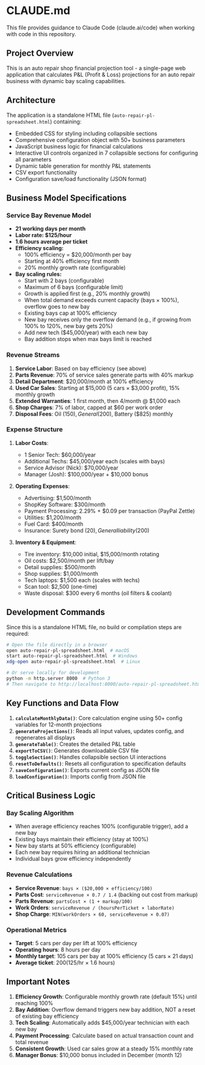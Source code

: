 # CLAUDE.md

This file provides guidance to Claude Code (claude.ai/code) when working with code in this repository.

## Project Overview

This is an auto repair shop financial projection tool - a single-page web application that calculates P&L (Profit & Loss) projections for an auto repair business with dynamic bay scaling capabilities.

## Architecture

The application is a standalone HTML file (`auto-repair-pl-spreadsheet.html`) containing:
- Embedded CSS for styling including collapsible sections
- Comprehensive configuration object with 50+ business parameters
- JavaScript business logic for financial calculations
- Interactive UI controls organized in 7 collapsible sections for configuring all parameters
- Dynamic table generation for monthly P&L statements
- CSV export functionality
- Configuration save/load functionality (JSON format)

## Business Model Specifications

### Service Bay Revenue Model
- **21 working days per month**
- **Labor rate: $125/hour**
- **1.6 hours average per ticket**
- **Efficiency scaling:**
  - 100% efficiency = $20,000/month per bay
  - Starting at 40% efficiency first month
  - 20% monthly growth rate (configurable)
- **Bay scaling rules:**
  - Start with 2 bays (configurable)
  - Maximum of 6 bays (configurable limit)
  - Growth is applied first (e.g., 20% monthly growth)
  - When total demand exceeds current capacity (bays × 100%), overflow goes to new bay
  - Existing bays cap at 100% efficiency
  - New bay receives only the overflow demand (e.g., if growing from 100% to 120%, new bay gets 20%)
  - Add new tech ($45,000/year) with each new bay
  - Bay addition stops when max bays limit is reached

### Revenue Streams
1. **Service Labor**: Based on bay efficiency (see above)
2. **Parts Revenue**: 70% of service sales generate parts with 40% markup
3. **Detail Department**: $20,000/month at 100% efficiency
4. **Used Car Sales**: Starting at $15,000 (5 cars × $3,000 profit), 15% monthly growth
5. **Extended Warranties**: 1 first month, then 4/month @ $1,000 each
6. **Shop Charges**: 7% of labor, capped at $60 per work order
7. **Disposal Fees**: Oil ($150), General ($200), Battery ($825) monthly

### Expense Structure
1. **Labor Costs**:
   - 1 Senior Tech: $60,000/year
   - Additional Techs: $45,000/year each (scales with bays)
   - Service Advisor (Nick): $70,000/year
   - Manager (Josh): $100,000/year + $10,000 bonus

2. **Operating Expenses**:
   - Advertising: $1,500/month
   - ShopKey Software: $300/month
   - Payment Processing: 2.29% + $0.09 per transaction (PayPal Zettle)
   - Utilities: $1,200/month
   - Fuel Card: $400/month
   - Insurance: Surety bond ($20), General liability ($200)

3. **Inventory & Equipment**:
   - Tire inventory: $10,000 initial, $15,000/month rotating
   - Oil costs: $2,500/month per lift/bay
   - Detail supplies: $500/month
   - Shop supplies: $1,000/month
   - Tech laptops: $1,500 each (scales with techs)
   - Scan tool: $2,500 (one-time)
   - Waste disposal: $300 every 6 months (oil filters & coolant)

## Development Commands

Since this is a standalone HTML file, no build or compilation steps are required:

```bash
# Open the file directly in a browser
open auto-repair-pl-spreadsheet.html  # macOS
start auto-repair-pl-spreadsheet.html  # Windows
xdg-open auto-repair-pl-spreadsheet.html  # Linux

# Or serve locally for development
python -m http.server 8000  # Python 3
# Then navigate to http://localhost:8000/auto-repair-pl-spreadsheet.html
```

## Key Functions and Data Flow

1. **`calculateMonthlyData()`**: Core calculation engine using 50+ config variables for 12-month projections
2. **`generateProjections()`**: Reads all input values, updates config, and regenerates all displays
3. **`generateTable()`**: Creates the detailed P&L table
4. **`exportToCSV()`**: Generates downloadable CSV file
5. **`toggleSection()`**: Handles collapsible section UI interactions
6. **`resetToDefaults()`**: Resets all configuration to specification defaults
7. **`saveConfiguration()`**: Exports current config as JSON file
8. **`loadConfiguration()`**: Imports config from JSON file

## Critical Business Logic

### Bay Scaling Algorithm
- When average efficiency reaches 100% (configurable trigger), add a new bay
- Existing bays maintain their efficiency (stay at 100%)
- New bay starts at 50% efficiency (configurable)
- Each new bay requires hiring an additional technician
- Individual bays grow efficiency independently

### Revenue Calculations
- **Service Revenue**: `bays × ($20,000 × efficiency/100)`
- **Parts Cost**: `serviceRevenue × 0.7 / 1.4` (backing out cost from markup)
- **Parts Revenue**: `partsCost × (1 + markup/100)`
- **Work Orders**: `serviceRevenue / (hoursPerTicket × laborRate)`
- **Shop Charge**: `MIN(workOrders × 60, serviceRevenue × 0.07)`

### Operational Metrics
- **Target**: 5 cars per day per lift at 100% efficiency
- **Operating hours**: 8 hours per day
- **Monthly target**: 105 cars per bay at 100% efficiency (5 cars × 21 days)
- **Average ticket**: $200 ($125/hr × 1.6 hours)

## Important Notes

1. **Efficiency Growth**: Configurable monthly growth rate (default 15%) until reaching 100%
2. **Bay Addition**: Overflow demand triggers new bay addition, NOT a reset of existing bay efficiency
3. **Tech Scaling**: Automatically adds $45,000/year technician with each new bay
4. **Payment Processing**: Calculate based on actual transaction count and total revenue
5. **Consistent Growth**: Used car sales grow at a steady 15% monthly rate
6. **Manager Bonus**: $10,000 bonus included in December (month 12)